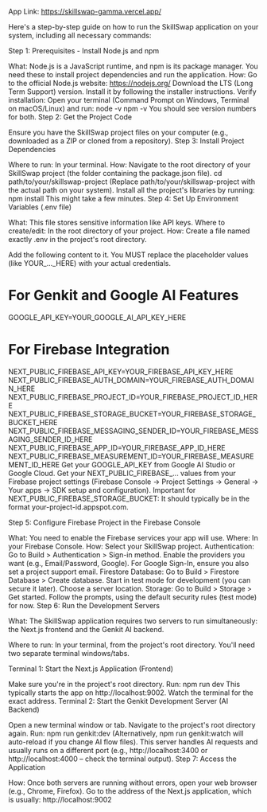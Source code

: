 App Link: https://skillswap-gamma.vercel.app/



Here's a step-by-step guide on how to run the SkillSwap application on your system, including all necessary commands:

Step 1: Prerequisites - Install Node.js and npm

What: Node.js is a JavaScript runtime, and npm is its package manager. You need these to install project dependencies and run the application.
How:
    Go to the official Node.js website: https://nodejs.org/
    Download the LTS (Long Term Support) version.
    Install it by following the installer instructions.
    Verify installation: Open your terminal (Command Prompt on Windows, Terminal on macOS/Linux) and run:
       node -v
       npm -v
    You should see version numbers for both.
Step 2: Get the Project Code

Ensure you have the SkillSwap project files on your computer (e.g., downloaded as a ZIP or cloned from a repository).
Step 3: Install Project Dependencies

Where to run: In your terminal.
How:
    Navigate to the root directory of your SkillSwap project (the folder containing the package.json file).
    cd path/to/your/skillswap-project
    (Replace path/to/your/skillswap-project with the actual path on your system).
    Install all the project's libraries by running:
    npm install
    This might take a few minutes.
Step 4: Set Up Environment Variables (.env file)

What: This file stores sensitive information like API keys.
Where to create/edit: In the root directory of your project.
How:
    Create a file named exactly .env in the project's root directory.

  Add the following content to it. You MUST replace the placeholder values (like YOUR_..._HERE) with your actual credentials.

# For Genkit and Google AI Features
GOOGLE_API_KEY=YOUR_GOOGLE_AI_API_KEY_HERE

# For Firebase Integration
NEXT_PUBLIC_FIREBASE_API_KEY=YOUR_FIREBASE_API_KEY_HERE
NEXT_PUBLIC_FIREBASE_AUTH_DOMAIN=YOUR_FIREBASE_AUTH_DOMAIN_HERE
NEXT_PUBLIC_FIREBASE_PROJECT_ID=YOUR_FIREBASE_PROJECT_ID_HERE
NEXT_PUBLIC_FIREBASE_STORAGE_BUCKET=YOUR_FIREBASE_STORAGE_BUCKET_HERE
NEXT_PUBLIC_FIREBASE_MESSAGING_SENDER_ID=YOUR_FIREBASE_MESSAGING_SENDER_ID_HERE
NEXT_PUBLIC_FIREBASE_APP_ID=YOUR_FIREBASE_APP_ID_HERE
NEXT_PUBLIC_FIREBASE_MEASUREMENT_ID=YOUR_FIREBASE_MEASUREMENT_ID_HERE
Get your GOOGLE_API_KEY from Google AI Studio or Google Cloud.
Get your NEXT_PUBLIC_FIREBASE_... values from your Firebase project settings (Firebase Console -> Project Settings -> General -> Your apps -> SDK setup and configuration).
Important for NEXT_PUBLIC_FIREBASE_STORAGE_BUCKET: It should typically be in the format your-project-id.appspot.com.

Step 5: Configure Firebase Project in the Firebase Console

What: You need to enable the Firebase services your app will use.
Where: In your Firebase Console.
How:
Select your SkillSwap project.
Authentication: Go to Build > Authentication > Sign-in method. Enable the providers you want (e.g., Email/Password, Google). For Google Sign-In, ensure you also set a project support email.
Firestore Database: Go to Build > Firestore Database > Create database. Start in test mode for development (you can secure it later). Choose a server location.
Storage: Go to Build > Storage > Get started. Follow the prompts, using the default security rules (test mode) for now.
Step 6: Run the Development Servers

What: The SkillSwap application requires two servers to run simultaneously: the Next.js frontend and the Genkit AI backend.

Where to run: In your terminal, from the project's root directory. You'll need two separate terminal windows/tabs.

Terminal 1: Start the Next.js Application (Frontend)

Make sure you're in the project's root directory.
Run:
npm run dev
This typically starts the app on http://localhost:9002. Watch the terminal for the exact address.
Terminal 2: Start the Genkit Development Server (AI Backend)

Open a new terminal window or tab.
Navigate to the project's root directory again.
Run:
npm run genkit:dev
(Alternatively, npm run genkit:watch will auto-reload if you change AI flow files).
This server handles AI requests and usually runs on a different port (e.g., http://localhost:3400 or http://localhost:4000 – check the terminal output).
Step 7: Access the Application

How:
Once both servers are running without errors, open your web browser (e.g., Chrome, Firefox).
Go to the address of the Next.js application, which is usually: http://localhost:9002

